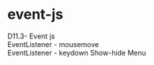 # event-js
D11.3-  Event js<br>
EventListener - mousemove<br>
EventListener - keydown
Show-hide Menu